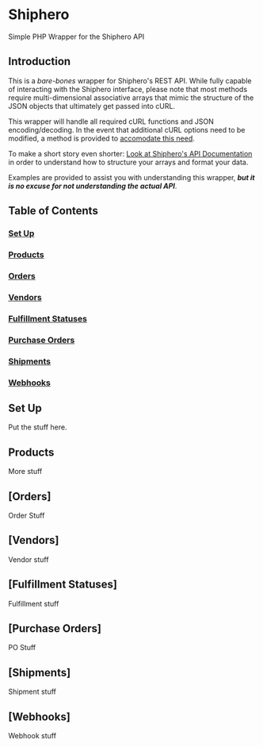 # Shiphero
Simple PHP Wrapper for the Shiphero API

## Introduction
This is a *bare-bones* wrapper for Shiphero's REST API. While fully capable of interacting with the Shiphero interface, please note
that most methods require multi-dimensional associative arrays that mimic the structure of the JSON objects that ultimately get passed
into cURL. 

This wrapper will handle all required cURL functions and JSON encoding/decoding. In the event that additional cURL options 
need to be modified, a method is provided to [accomodate this need](#setting-additional-curl-options).

To make a short story even shorter: [Look at Shiphero's API Documentation](http://docs.shipheropublic.apiary.io/#) in order to understand
how to structure your arrays and format your data. 

Examples are provided to assist you with understanding this wrapper, ***but it is no excuse for not understanding the actual API***.

## Table of Contents
### [Set Up](#set-up)
### [Products](#products)
### [Orders](#orders)
### [Vendors](#vendors)
### [Fulfillment Statuses](#fulfillment-statuses)
### [Purchase Orders](#purchase-orders)
### [Shipments](#shipments)
### [Webhooks](#webhooks)

## Set Up
Put the stuff here.

## Products
More stuff

## [Orders]
Order Stuff

## [Vendors]
Vendor stuff

## [Fulfillment Statuses]
Fulfillment stuff

## [Purchase Orders]
PO Stuff

## [Shipments]
Shipment stuff

## [Webhooks]
Webhook stuff

